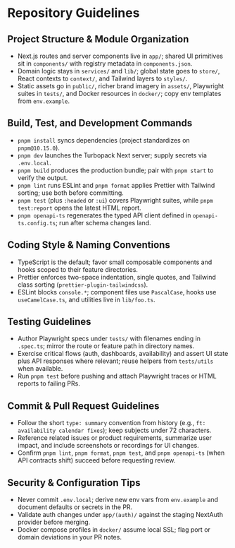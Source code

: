 # Repository Guidelines

## Project Structure & Module Organization
- Next.js routes and server components live in `app/`; shared UI primitives sit in `components/` with registry metadata in `components.json`.
- Domain logic stays in `services/` and `lib/`; global state goes to `store/`, React contexts to `context/`, and Tailwind layers to `styles/`.
- Static assets go in `public/`, richer brand imagery in `assets/`, Playwright suites in `tests/`, and Docker resources in `docker/`; copy env templates from `env.example`.

## Build, Test, and Development Commands
- `pnpm install` syncs dependencies (project standardizes on `pnpm@10.15.0`).
- `pnpm dev` launches the Turbopack Next server; supply secrets via `.env.local`.
- `pnpm build` produces the production bundle; pair with `pnpm start` to verify the output.
- `pnpm lint` runs ESLint and `pnpm format` applies Prettier with Tailwind sorting; use both before committing.
- `pnpm test` (plus `:headed` or `:ui`) covers Playwright suites, while `pnpm test:report` opens the latest HTML report.
- `pnpm openapi-ts` regenerates the typed API client defined in `openapi-ts.config.ts`; run after schema changes land.

## Coding Style & Naming Conventions
- TypeScript is the default; favor small composable components and hooks scoped to their feature directories.
- Prettier enforces two-space indentation, single quotes, and Tailwind class sorting (`prettier-plugin-tailwindcss`).
- ESLint blocks `console.*`; component files use `PascalCase`, hooks use `useCamelCase.ts`, and utilities live in `lib/foo.ts`.

## Testing Guidelines
- Author Playwright specs under `tests/` with filenames ending in `.spec.ts`; mirror the route or feature path in directory names.
- Exercise critical flows (auth, dashboards, availability) and assert UI state plus API responses where relevant; reuse helpers from `tests/utils` when available.
- Run `pnpm test` before pushing and attach Playwright traces or HTML reports to failing PRs.

## Commit & Pull Request Guidelines
- Follow the short `type: summary` convention from history (e.g., `ft: availability calendar fixes`); keep subjects under 72 characters.
- Reference related issues or product requirements, summarize user impact, and include screenshots or recordings for UI changes.
- Confirm `pnpm lint`, `pnpm format`, `pnpm test`, and `pnpm openapi-ts` (when API contracts shift) succeed before requesting review.

## Security & Configuration Tips
- Never commit `.env.local`; derive new env vars from `env.example` and document defaults or secrets in the PR.
- Validate auth changes under `app/(auth)/` against the staging NextAuth provider before merging.
- Docker compose profiles in `docker/` assume local SSL; flag port or domain deviations in your PR notes.

